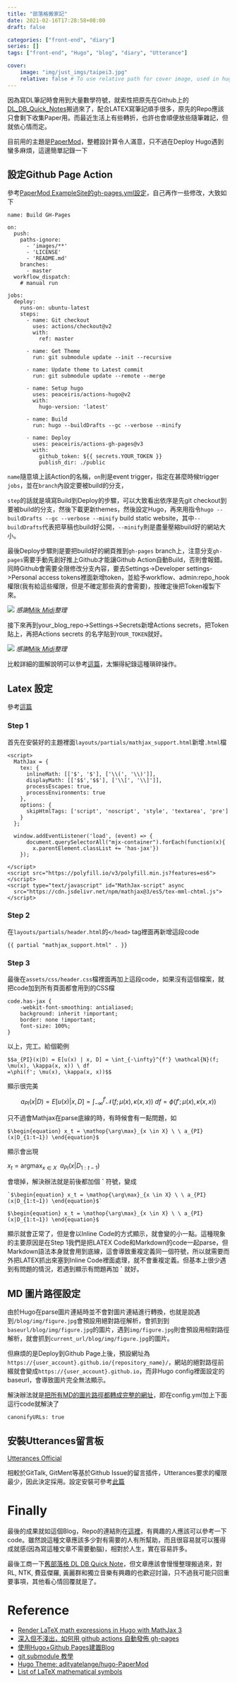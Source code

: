 ```yaml
---
title: "部落格搬家記"
date: 2021-02-16T17:28:58+08:00
draft: false

categories: ["front-end", "diary"]
series: []
tags: ["front-end", "Hugo", "blog", "diary", "Utterance"]

cover:
    image: "img/just_imgs/taipei3.jpg"
    relative: false # To use relative path for cover image, used in hugo Page-bundles
---
```


因為寫DL筆記時會用到大量數學符號，就索性把原先在Github上的[DL_DB_Quick_Notes](https://github.com/FrankCCCCC/DL_DB_Quick_Note)搬過來了，配合LATEX寫筆記順手很多，原先的Repo應該只會剩下收集Paper用。而最近生活上有些轉折，也許也會順便放些隨筆雜記，但就依心情而定。

目前用的主題是[PaperMod](https://github.com/adityatelange/hugo-PaperMod)，整體設計算令人滿意，只不過在Deploy Hugo遇到蠻多麻煩，這邊簡單記錄一下

## 設定Github Page Action

參考[PaperMod ExampleSite的gh-pages.yml設定](https://github.com/adityatelange/hugo-PaperMod/blob/exampleSite/.github/workflows/gh-pages.yml)，自己再作一些修改，大致如下

```
name: Build GH-Pages

on:
  push:
    paths-ignore:
      - 'images/**'
      - 'LICENSE'
      - 'README.md'
    branches:
      - master
  workflow_dispatch:
    # manual run

jobs:
  deploy:
    runs-on: ubuntu-latest
    steps:
      - name: Git checkout
        uses: actions/checkout@v2
        with:
          ref: master

      - name: Get Theme
        run: git submodule update --init --recursive

      - name: Update theme to Latest commit
        run: git submodule update --remote --merge

      - name: Setup hugo
        uses: peaceiris/actions-hugo@v2
        with:
          hugo-version: 'latest'

      - name: Build
        run: hugo --buildDrafts --gc --verbose --minify

      - name: Deploy
        uses: peaceiris/actions-gh-pages@v3
        with:
          github_token: ${{ secrets.YOUR_TOKEN }}
          publish_dir: ./public
```

`name`隨意填上該Action的名稱，`on`則是event trigger，指定在甚麼時候trigger `jobs`，並在`branch`內設定要被build的分支，

`step`的話就是填寫Build到Deploy的步驟，可以大致看出依序是先git checkout到要被build的分支，然後下載更新themes，然後設定Hugo，再來用指令`hugo --buildDrafts --gc --verbose --minify` build static website，其中`--buildDrafts`代表把草稿也build好公開，`--minify`則是盡量壓縮build好的網站大小。

最後Deploy步驟則是要把build好的網頁推到`gh-pages` branch上，注意分支`gh-pages`需要手動先創好推上Github才能讓Github Action自動Build，否則會報錯。同時Github會需要全限修改分支內容，要去Settings->Developer settings->Personal access tokens裡面新增token，並給予workflow、admin:repo_hook權限(我有給這些權限，但是不確定那些真的會需要)，按確定後把Token複製下來。

![](/blog/img/move_blog/personal_access_tokens.png)
*感謝[Milk Midi](https://milkmidi.medium.com/%E6%B7%B1%E5%85%A5%E4%BD%86%E4%B8%8D%E6%B7%BA%E5%87%BA-%E5%A6%82%E4%BD%95%E7%94%A8-github-actions-%E8%87%AA%E5%8B%95%E7%99%BC%E4%BD%88-gh-pages-8183464dfe84)整理*

接下來再到your_blog_repo->Settings->Secrets新增Actions secrets，把Token貼上，再把Actions secrets 的名字貼到`YOUR_TOKEN`就好。

![](/blog/img/move_blog/secrets.png)
*感謝[Milk Midi](https://milkmidi.medium.com/%E6%B7%B1%E5%85%A5%E4%BD%86%E4%B8%8D%E6%B7%BA%E5%87%BA-%E5%A6%82%E4%BD%95%E7%94%A8-github-actions-%E8%87%AA%E5%8B%95%E7%99%BC%E4%BD%88-gh-pages-8183464dfe84)整理*

比較詳細的圖解說明可以參考[這篇](https://milkmidi.medium.com/%E6%B7%B1%E5%85%A5%E4%BD%86%E4%B8%8D%E6%B7%BA%E5%87%BA-%E5%A6%82%E4%BD%95%E7%94%A8-github-actions-%E8%87%AA%E5%8B%95%E7%99%BC%E4%BD%88-gh-pages-8183464dfe84)，太懶得紀錄這種瑣碎操作。

## Latex 設定
參考[這篇](https://geoffruddock.com/math-typesetting-in-hugo/)

### Step 1

首先在安裝好的主題裡面`layouts/partials/mathjax_support.html`新增`.html`檔

```
<script>
  MathJax = {
    tex: {
      inlineMath: [['$', '$'], ['\\(', '\\)']],
      displayMath: [['$$','$$'], ['\\[', '\\]']],
      processEscapes: true,
      processEnvironments: true
    },
    options: {
      skipHtmlTags: ['script', 'noscript', 'style', 'textarea', 'pre']
    }
  };

  window.addEventListener('load', (event) => {
      document.querySelectorAll("mjx-container").forEach(function(x){
        x.parentElement.classList += 'has-jax'})
    });

</script>
<script src="https://polyfill.io/v3/polyfill.min.js?features=es6"></script>
<script type="text/javascript" id="MathJax-script" async
  src="https://cdn.jsdelivr.net/npm/mathjax@3/es5/tex-mml-chtml.js"></script>
```

### Step 2

在`layouts/partials/header.html`的`</head>` tag裡面再新增這段code

```
{{ partial "mathjax_support.html" . }}
```
### Step 3

最後在`assets/css/header.css`檔裡面再加上這段code，如果沒有這個檔案，就把code加到所有頁面都會用到的CSS檔

```
code.has-jax {
    -webkit-font-smoothing: antialiased;
    background: inherit !important;
    border: none !important;
    font-size: 100%;
}
```

以上，完工。給個範例

```
$$a_{PI}(x|D) = E[u(x) | x, D] = \int_{-\infty}^{f'} \mathcal{N}(f; \mu(x), \kappa(x, x)) \ df
=\phi(f'; \mu(x), \kappa(x, x))$$
```

顯示很完美

$$a_{PI}(x|D) = E[u(x) | x, D] = \int_{-\infty}^{f'} \mathcal{N}(f; \mu(x), \kappa(x, x)) \ df
=\phi(f'; \mu(x), \kappa(x, x))$$

只不過會Mathjax在parse底線的時，有時候會有一點問題，如

```
$\begin{equation} x_t = \mathop{\arg\max}_{x \in X} \ \ a_{PI}(x|D_{1:t−1}) \end{equation}$
```

顯示會出現

$\begin{equation} x_t = \mathop{\arg\max}_{x \in X} \ \ a_{PI}(x|D_{1:t−1}) \end{equation}$

會壞掉，解決辦法就是前後都加個 **`** 符號，變成

```
`$\begin{equation} x_t = \mathop{\arg\max}_{x \in X} \ \ a_{PI}(x|D_{1:t−1}) \end{equation}$`
```

`$\begin{equation} x_t = \mathop{\arg\max}_{x \in X} \ \ a_{PI}(x|D_{1:t−1}) \end{equation}$`

顯示就會正常了，但是會以Inline Code的方式顯示，就會變的小一點。這種現象的主要原因是在Step 1我們是把LATEX Code和Markdown的code一起parse，但Markdown語法本身就會用到底線，這會導致重複定義同一個符號，所以就需要而外把LATEX抓出來塞到Inline Code裡面處理，就不會重複定義。但基本上很少遇到有問題的情況，若遇到顯示有問題再加 **`** 就好。

## MD 圖片路徑設定

由於Hugo在parse圖片連結時並不會對圖片連結進行轉換，也就是說遇到`/blog/img/figure.jpg`會預設用絕對路徑解析，會抓到到`baseurl/blog/img/figure.jpg`的圖片，遇到`img/figure.jpg`則會預設用相對路徑解析，就會抓到`current_url/blog/img/figure.jpg`的圖片。

但麻煩的是Deploy到Github Page上後，預設網址為`https://{user_account}.github.io/{repository_name}/`，網站的絕對路徑前綴就會變成`https://{user_account}.github.io`，而非Hugo config裡面設定的baseurl，會導致圖片完全無法顯示。

解決辦法就是[把所有MD的圖片路徑都轉成完整的網址](https://discourse.gohugo.io/t/image-path/1721)，即在config.yml加上下面這行code就解決了

```
canonifyURLs: true
```

## 安裝Utterances留言板

[Utterances Official](https://utteranc.es/)

相較於GitTalk, GitMent等基於Github Issue的留言插件，Utterances要求的權限最少，因此決定採用。設定安裝可參考[此篇](https://www.dazhuanlan.com/2019/12/05/5de8934e6f081/)


# Finally
最後的成果就如這個Blog，Repo的連結則在[這裡](https://github.com/FrankCCCCC/blog)，有興趣的人應該可以參考一下code。雖然說這種文章應該多少對有需要的人有所幫助，而且很容易就可以獲得成就感(因為寫這種文章不需要動腦)，相對於人生，實在容易許多。

最後工商一下[舊部落格 DL DB Quick Note](https://github.com/FrankCCCCC/DL_DB_Quick_Note)，但文章應該會慢慢整理搬過來，對RL, NTK, 費茲傑羅, 黃麗群和獨立音樂有興趣的也歡迎討論，只不過我可能只回重要事項，其他看心情回覆就是了。

# Reference

- [Render LaTeX math expressions in Hugo with MathJax 3](https://geoffruddock.com/math-typesetting-in-hugo/)
- [深入但不淺出，如何用 github actions 自動發佈 gh-pages](https://milkmidi.medium.com/%E6%B7%B1%E5%85%A5%E4%BD%86%E4%B8%8D%E6%B7%BA%E5%87%BA-%E5%A6%82%E4%BD%95%E7%94%A8-github-actions-%E8%87%AA%E5%8B%95%E7%99%BC%E4%BD%88-gh-pages-8183464dfe84)
- [使用Hugo+Github Pages建置Blog](https://www.jianshu.com/p/58c644011f7d)
- [git submodule 教學](https://medium.com/@kmsh3ng/git-submodule-%E6%95%99%E5%AD%B8-96ab0255c88c)
- [Hugo Theme: adityatelange/hugo-PaperMod](https://github.com/adityatelange/hugo-PaperMod)
- [List of LaTeX mathematical symbols](https://oeis.org/wiki/List_of_LaTeX_mathematical_symbols)